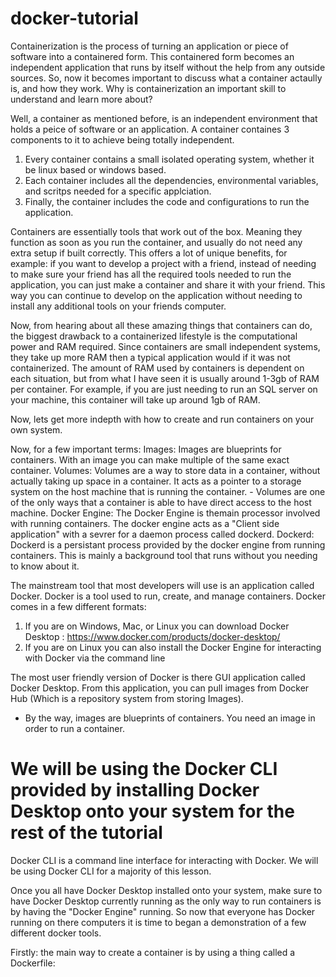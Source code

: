 # docker-tutorial
Containerization is the process of turning an application or piece of software into a containered form. This containered form becomes an independent application that runs by itself without the help from any outside sources.
So, now it becomes important to discuss what a container actaully is, and how they work. Why is containerization an important skill to understand and learn more about?

Well, a container as mentioned before, is an independent environment that holds a peice of software or an application. A container containes 3 components to it to achieve being totally independent.
  1. Every container contains a small isolated operating system, whether it be linux based or windows based.
  2. Each container includes all the dependencies, environmental variables, and scritps needed for a specific applciation.
  3. Finally, the container includes the code and configurations to run the application.

Containers are essentially tools that work out of the box. Meaning they function as soon as you run the container, and usually do not need any extra setup if built correctly.
This offers a lot of unique benefits, for example: if you want to develop a project with a friend, instead of needing to make sure your friend has all the required tools needed to run the application, you can just make a container and share it with your friend. This way you can continue to develop on the application without needing to install any additional tools on your friends computer.

Now, from hearing about all these amazing things that containers can do, the biggest drawback to a containerized lifestyle is the computational power and RAM required. Since containers are small independent systems, they take up more RAM then a typical application would if it was not containerized. The amount of RAM used by containers is dependent on each situation, but from what I have seen  it is usually around 1-3gb of RAM per container. For example, if you are just needing to run an SQL server on your machine, this container will take up around 1gb of RAM.

Now, lets get more indepth with how to create and run containers on your own system.

Now, for a few important terms:
  Images: Images are blueprints for containers. With an image you can make multiple of the same exact container.
  Volumes: Volumes are a way to store data in a container, without actually taking up space in a container. It acts as a pointer to a storage system on the host machine that is running the container.
          - Volumes are one of the only ways that a container is able to have direct access to the host machine.
  Docker Engine: The Docker Engine is themain processor involved with running containers. The docker engine acts as a "Client side application" with a sevrer for a daemon process called dockerd.
  Dockerd: Dockerd is a persistant process provided by the docker engine from running containers. This is mainly a background tool that runs without you needing to know about it.

The mainstream tool that most developers will use is an application called Docker. Docker is a tool used to run, create, and manage containers.
Docker comes in a few different formats:
  1. If you are on Windows, Mac, or Linux you can download Docker Desktop : https://www.docker.com/products/docker-desktop/
  2. If you are on Linux you can also install the Docker Engine for interacting with Docker via the command line

The most user friendly version of Docker is there GUI application called Docker Desktop. From this application, you can pull images from Docker Hub (Which is a repository system from storing Images).
  - By the way, images are blueprints of containers. You need an image in order to run a container.

# We will be using the Docker CLI provided by installing Docker Desktop onto your system for the rest of the tutorial

Docker CLI is a command line interface for interacting with Docker. We will be using Docker CLI for a majority of this lesson.

Once you all have Docker Desktop installed onto your system, make sure to have Docker Desktop currently running as the only way to run containers is by having the "Docker Engine" running. 
So now that everyone has Docker running on there computers it is time to began a demonstration of a few different docker tools.

Firstly: the main way to create a container is by using a thing called a Dockerfile:



